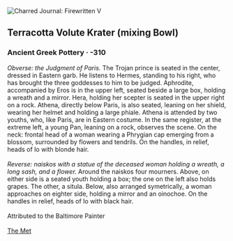 <div class="artwork-of-the-day">
  <div class="container">
    <div class="img-wrapper">
      <img
        src="https://uploads0.wikiart.org/00238/images/ancient-greek-pottery/dp140114.jpg!Large.jpg"
        alt="Charred Journal: Firewritten V" />
    </div>
    <div class="artwork-detail">
      <div class="artwork-origin"> 
        <h2 class="artwork-name">Terracotta Volute Krater (mixing Bowl)</h2>
        <h3 class="artist">
          Ancient Greek Pottery
                    ·  -310
        </h3>
      </div>
      <p class="description">
        <span class="artwork-description-text ng-binding" ng-bind-html="viewModel.ArtworkOfTheDay.Description | unsafe"><i>Obverse: the Judgment of Paris.</i> The Trojan prince is seated in the center, dressed in Eastern garb. He listens to Hermes, standing to his right, who has brought the three goddesses to him to be judged. Aphrodite, accompanied by Eros is in the upper left, seated beside a large box, holding a wreath and a mirror. Hera, holding her scepter is seated in the upper right on a rock. Athena, directly below Paris, is also seated, leaning on her shield, wearing her helmet and holding a large phiale. Athena is attended by two youths, who, like Paris, are in Eastern costume. In the same register, at the extreme left, a young Pan, leaning on a rock, observes the scene. On the neck: frontal head of a woman wearing a Phrygian cap emerging from a blossom, surrounded by flowers and tendrils. On the handles, in relief, heads of Io with blonde hair. <br><br><i>Reverse: naiskos with a statue of the deceased woman holding a wreath, a long sash, and a flower.</i> Around the naiskos four mourners. Above, on either side is a seated youth holding a box; the one on the left also holds grapes. The other, a situla. Below, also arranged symetrically, a woman approaches on eighter side, holding a mirror and an oinochoe. On the handles in relief, heads of Io with black hair.<br><br>Attributed to the Baltimore Painter<br><br><a target="_blank" href="https://www.metmuseum.org/art/collection/search/255282">The Met</a></span>
                        <div class="text-shadow-container" ng-show="showShadow" style=""></div>
      </p>
    </div>
  </div>

</div>
